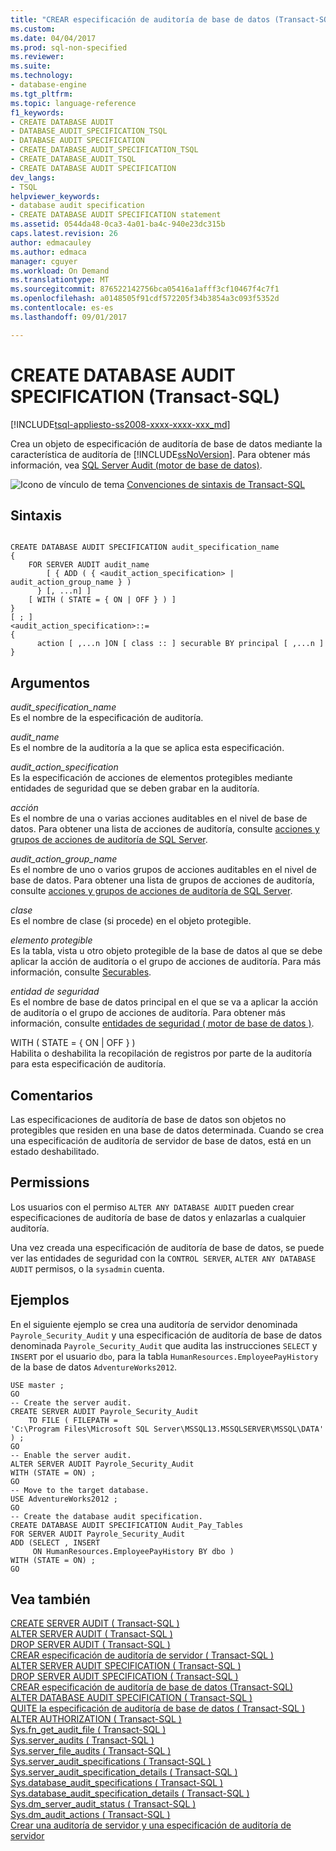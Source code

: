 ```yaml
---
title: "CREAR especificación de auditoría de base de datos (Transact-SQL) | Documentos de Microsoft"
ms.custom: 
ms.date: 04/04/2017
ms.prod: sql-non-specified
ms.reviewer: 
ms.suite: 
ms.technology:
- database-engine
ms.tgt_pltfrm: 
ms.topic: language-reference
f1_keywords:
- CREATE DATABASE AUDIT
- DATABASE_AUDIT_SPECIFICATION_TSQL
- DATABASE AUDIT SPECIFICATION
- CREATE_DATABASE_AUDIT_SPECIFICATION_TSQL
- CREATE_DATABASE_AUDIT_TSQL
- CREATE DATABASE AUDIT SPECIFICATION
dev_langs:
- TSQL
helpviewer_keywords:
- database audit specification
- CREATE DATABASE AUDIT SPECIFICATION statement
ms.assetid: 0544da48-0ca3-4a01-ba4c-940e23dc315b
caps.latest.revision: 26
author: edmacauley
ms.author: edmaca
manager: cguyer
ms.workload: On Demand
ms.translationtype: MT
ms.sourcegitcommit: 876522142756bca05416a1afff3cf10467f4c7f1
ms.openlocfilehash: a0148505f91cdf572205f34b3854a3c093f5352d
ms.contentlocale: es-es
ms.lasthandoff: 09/01/2017

---
```

# <a name="create-database-audit-specification-transact-sql"></a>CREATE DATABASE AUDIT SPECIFICATION (Transact-SQL)
[!INCLUDE[tsql-appliesto-ss2008-xxxx-xxxx-xxx_md](../../includes/tsql-appliesto-ss2008-xxxx-xxxx-xxx-md.md)]

  Crea un objeto de especificación de auditoría de base de datos mediante la característica de auditoría de [!INCLUDE[ssNoVersion](../../includes/ssnoversion-md.md)]. Para obtener más información, vea [SQL Server Audit &#40;motor de base de datos&#41;](../../relational-databases/security/auditing/sql-server-audit-database-engine.md).  
  
 ![Icono de vínculo de tema](../../database-engine/configure-windows/media/topic-link.gif "Icono de vínculo de tema") [Convenciones de sintaxis de Transact-SQL](../../t-sql/language-elements/transact-sql-syntax-conventions-transact-sql.md)  
  
## <a name="syntax"></a>Sintaxis  
  
```  
  
CREATE DATABASE AUDIT SPECIFICATION audit_specification_name  
{  
    FOR SERVER AUDIT audit_name   
        [ { ADD ( { <audit_action_specification> | audit_action_group_name } )   
      } [, ...n] ]  
    [ WITH ( STATE = { ON | OFF } ) ]  
}  
[ ; ]  
<audit_action_specification>::=  
{  
      action [ ,...n ]ON [ class :: ] securable BY principal [ ,...n ]  
}  
```  
  
## <a name="arguments"></a>Argumentos  
 *audit_specification_name*  
 Es el nombre de la especificación de auditoría.  
  
 *audit_name*  
 Es el nombre de la auditoría a la que se aplica esta especificación.  
  
 *audit_action_specification*  
 Es la especificación de acciones de elementos protegibles mediante entidades de seguridad que se deben grabar en la auditoría.  
  
 *acción*  
 Es el nombre de una o varias acciones auditables en el nivel de base de datos. Para obtener una lista de acciones de auditoría, consulte [acciones y grupos de acciones de auditoría de SQL Server](../../relational-databases/security/auditing/sql-server-audit-action-groups-and-actions.md).  
  
 *audit_action_group_name*  
 Es el nombre de uno o varios grupos de acciones auditables en el nivel de base de datos. Para obtener una lista de grupos de acciones de auditoría, consulte [acciones y grupos de acciones de auditoría de SQL Server](../../relational-databases/security/auditing/sql-server-audit-action-groups-and-actions.md).  
  
 *clase*  
 Es el nombre de clase (si procede) en el objeto protegible.  
  
 *elemento protegible*  
 Es la tabla, vista u otro objeto protegible de la base de datos al que se debe aplicar la acción de auditoría o el grupo de acciones de auditoría. Para más información, consulte [Securables](../../relational-databases/security/securables.md).  
  
 *entidad de seguridad*  
 Es el nombre de base de datos principal en el que se va a aplicar la acción de auditoría o el grupo de acciones de auditoría. Para obtener más información, consulte [entidades de seguridad &#40; motor de base de datos &#41;](../../relational-databases/security/authentication-access/principals-database-engine.md).  
  
 WITH ( STATE = { ON | OFF } )  
 Habilita o deshabilita la recopilación de registros por parte de la auditoría para esta especificación de auditoría.  
  
## <a name="remarks"></a>Comentarios  
 Las especificaciones de auditoría de base de datos son objetos no protegibles que residen en una base de datos determinada. Cuando se crea una especificación de auditoría de servidor de base de datos, está en un estado deshabilitado.  
  
## <a name="permissions"></a>Permissions  
 Los usuarios con el permiso `ALTER ANY DATABASE AUDIT` pueden crear especificaciones de auditoría de base de datos y enlazarlas a cualquier auditoría.  
  
 Una vez creada una especificación de auditoría de base de datos, se puede ver las entidades de seguridad con la `CONTROL SERVER`, `ALTER ANY DATABASE AUDIT` permisos, o la `sysadmin` cuenta.  
  
## <a name="examples"></a>Ejemplos  
 En el siguiente ejemplo se crea una auditoría de servidor denominada `Payrole_Security_Audit` y una especificación de auditoría de base de datos denominada `Payrole_Security_Audit` que audita las instrucciones `SELECT` y `INSERT` por el usuario `dbo`, para la tabla `HumanResources.EmployeePayHistory` de la base de datos `AdventureWorks2012`.  
  
```  
USE master ;  
GO  
-- Create the server audit.  
CREATE SERVER AUDIT Payrole_Security_Audit  
    TO FILE ( FILEPATH =   
'C:\Program Files\Microsoft SQL Server\MSSQL13.MSSQLSERVER\MSSQL\DATA' ) ;  
GO  
-- Enable the server audit.  
ALTER SERVER AUDIT Payrole_Security_Audit   
WITH (STATE = ON) ;  
GO  
-- Move to the target database.  
USE AdventureWorks2012 ;  
GO  
-- Create the database audit specification.  
CREATE DATABASE AUDIT SPECIFICATION Audit_Pay_Tables  
FOR SERVER AUDIT Payrole_Security_Audit  
ADD (SELECT , INSERT  
     ON HumanResources.EmployeePayHistory BY dbo )  
WITH (STATE = ON) ;  
GO  
```  
  
## <a name="see-also"></a>Vea también  
 [CREATE SERVER AUDIT &#40; Transact-SQL &#41;](../../t-sql/statements/create-server-audit-transact-sql.md)   
 [ALTER SERVER AUDIT &#40; Transact-SQL &#41;](../../t-sql/statements/alter-server-audit-transact-sql.md)   
 [DROP SERVER AUDIT &#40; Transact-SQL &#41;](../../t-sql/statements/drop-server-audit-transact-sql.md)   
 [CREAR especificación de auditoría de servidor &#40; Transact-SQL &#41;](../../t-sql/statements/create-server-audit-specification-transact-sql.md)   
 [ALTER SERVER AUDIT SPECIFICATION &#40; Transact-SQL &#41;](../../t-sql/statements/alter-server-audit-specification-transact-sql.md)   
 [DROP SERVER AUDIT SPECIFICATION &#40; Transact-SQL &#41;](../../t-sql/statements/drop-server-audit-specification-transact-sql.md)   
 [CREAR especificación de auditoría de base de datos (Transact-SQL)](../../t-sql/statements/create-database-audit-specification-transact-sql.md)   
 [ALTER DATABASE AUDIT SPECIFICATION &#40; Transact-SQL &#41;](../../t-sql/statements/alter-database-audit-specification-transact-sql.md)   
 [QUITE la especificación de auditoría de base de datos &#40; Transact-SQL &#41;](../../t-sql/statements/drop-database-audit-specification-transact-sql.md)   
 [ALTER AUTHORIZATION &#40; Transact-SQL &#41;](../../t-sql/statements/alter-authorization-transact-sql.md)   
 [Sys.fn_get_audit_file &#40; Transact-SQL &#41;](../../relational-databases/system-functions/sys-fn-get-audit-file-transact-sql.md)   
 [Sys.server_audits &#40; Transact-SQL &#41;](../../relational-databases/system-catalog-views/sys-server-audits-transact-sql.md)   
 [Sys.server_file_audits &#40; Transact-SQL &#41;](../../relational-databases/system-catalog-views/sys-server-file-audits-transact-sql.md)   
 [Sys.server_audit_specifications &#40; Transact-SQL &#41;](../../relational-databases/system-catalog-views/sys-server-audit-specifications-transact-sql.md)   
 [Sys.server_audit_specification_details &#40; Transact-SQL &#41;](../../relational-databases/system-catalog-views/sys-server-audit-specification-details-transact-sql.md)   
 [Sys.database_audit_specifications &#40; Transact-SQL &#41;](../../relational-databases/system-catalog-views/sys-database-audit-specifications-transact-sql.md)   
 [Sys.database_audit_specification_details &#40; Transact-SQL &#41;](../../relational-databases/system-catalog-views/sys-database-audit-specification-details-transact-sql.md)   
 [Sys.dm_server_audit_status &#40; Transact-SQL &#41;](../../relational-databases/system-dynamic-management-views/sys-dm-server-audit-status-transact-sql.md)   
 [Sys.dm_audit_actions &#40; Transact-SQL &#41;](../../relational-databases/system-dynamic-management-views/sys-dm-audit-actions-transact-sql.md)   
 [Crear una auditoría de servidor y una especificación de auditoría de servidor](../../relational-databases/security/auditing/create-a-server-audit-and-server-audit-specification.md)  
  
  

